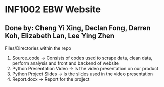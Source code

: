 # INF1002 EBW Website

## Done by: Cheng Yi Xing, Declan Fong, Darren Koh, Elizabeth Lan, Lee Ying Zhen

Files/Directories within the repo
1. Source_code -> Consists of codes used to scrape data, clean data, perform analysis and front and backend of website
2. Python Presentation Video -> Is the video presentation on our product
3. Python Project Slides -> Is the slides used in the video presentation
4. Report.docx -> Report for the project
